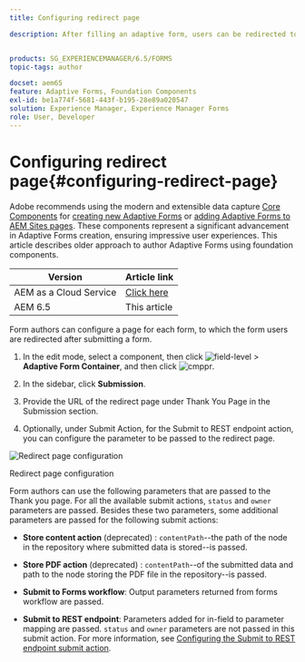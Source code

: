 ```yaml
---
title: Configuring redirect page

description: After filling an adaptive form, users can be redirected to a webpage that form authors can configure while creating the form.


products: SG_EXPERIENCEMANAGER/6.5/FORMS
topic-tags: author

docset: aem65
feature: Adaptive Forms, Foundation Components
exl-id: be1a774f-5681-443f-b195-28e89a020547
solution: Experience Manager, Experience Manager Forms
role: User, Developer
---
```

# Configuring redirect page{#configuring-redirect-page}

<span class="preview"> Adobe recommends using the modern and extensible data capture [Core Components](https://experienceleague.adobe.com/docs/experience-manager-core-components/using/adaptive-forms/introduction.html) for [creating new Adaptive Forms](/help/forms/using/create-an-adaptive-form-core-components.md) or [adding Adaptive Forms to AEM Sites pages](/help/forms/using/create-or-add-an-adaptive-form-to-aem-sites-page.md). These components represent a significant advancement in Adaptive Forms creation, ensuring impressive user experiences. This article describes older approach to author Adaptive Forms using foundation components. </span>

| Version | Article link |
| -------- | ---------------------------- |
| AEM as a Cloud Service |    [Click here](https://experienceleague.adobe.com/docs/experience-manager-cloud-service/content/forms/adaptive-forms-authoring/authoring-adaptive-forms-foundation-components/configure-submit-actions-and-metadata-submission/configuring-redirect-page.html)                  |
| AEM 6.5     | This article         |

Form authors can configure a page for each form, to which the form users are redirected after submitting a form.

1. In the edit mode, select a component, then click ![field-level](assets/field-level.png) &gt; **Adaptive Form Container**, and then click ![cmppr](assets/cmppr.png).

1. In the sidebar, click **Submission**.  

1. Provide the URL of the redirect page under Thank You Page in the Submission section.  
1. Optionally, under Submit Action, for the Submit to REST endpoint action, you can configure the parameter to be passed to the redirect page.

![Redirect page configuration](assets/thank-you-setting-1.png)

Redirect page configuration

Form authors can use the following parameters that are passed to the Thank you page. For all the available submit actions, `status` and `owner` parameters are passed. Besides these two parameters, some additional parameters are passed for the following submit actions:

* **Store content action** (deprecated) : `contentPath`--the path of the node in the repository where submitted data is stored--is passed.

* **Store PDF action** (deprecated) : `contentPath`--of the submitted data and path to the node storing the PDF file in the repository--is passed.  

* **Submit to Forms workflow**: Output parameters returned from forms workflow are passed.  

* **Submit to REST endpoint**: Parameters added for in-field to parameter mapping are passed. `status` and `owner` parameters are not passed in this submit action. For more information, see [Configuring the Submit to REST endpoint submit action](../../forms/using/configuring-submit-actions.md).
